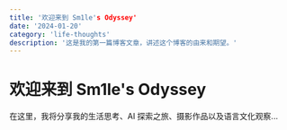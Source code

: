 ```yaml
---
title: '欢迎来到 Sm1le's Odyssey'
date: '2024-01-20'
category: 'life-thoughts'
description: '这是我的第一篇博客文章，讲述这个博客的由来和期望。'
---
```


# 欢迎来到 Sm1le's Odyssey

在这里，我将分享我的生活思考、AI 探索之旅、摄影作品以及语言文化观察...